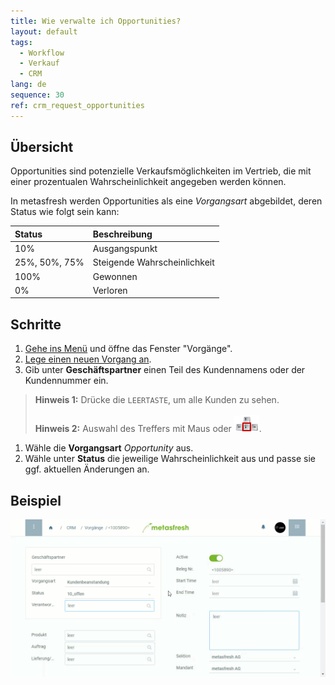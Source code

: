 ```yaml
---
title: Wie verwalte ich Opportunities?
layout: default
tags:
  - Workflow
  - Verkauf
  - CRM
lang: de
sequence: 30
ref: crm_request_opportunities
---
```


## Übersicht
Opportunities sind potenzielle Verkaufsmöglichkeiten im Vertrieb, die mit einer prozentualen Wahrscheinlichkeit angegeben werden können.

In metasfresh werden Opportunities als eine *Vorgangsart* abgebildet, deren Status wie folgt sein kann:

| Status     | Beschreibung     |
| :------------- | :------------- |
| 10%        |  Ausgangspunkt
| 25%, 50%, 75%| Steigende Wahrscheinlichkeit
| 100% | Gewonnen
| 0% | Verloren

## Schritte
1. [Gehe ins Menü](Menu) und öffne das Fenster "Vorgänge".
1. [Lege einen neuen Vorgang an](Neuer_Datensatz_Fenster_Webui).
1. Gib unter **Geschäftspartner** einen Teil des Kundennamens oder der Kundennummer ein.
 >**Hinweis 1:** Drücke die `LEERTASTE`, um alle Kunden zu sehen.<br><br>
 >**Hinweis 2:** Auswahl des Treffers mit Maus oder ![](assets/Workflow_Auftrag_Bis_Rechnung_WebUI-73797.png).

1. Wähle die **Vorgangsart** *Opportunity* aus.
1. Wähle unter **Status** die jeweilige Wahrscheinlichkeit aus und passe sie ggf. aktuellen Änderungen an.

## Beispiel
![](assets/CRM_Vorgang_Opportunities.gif)

